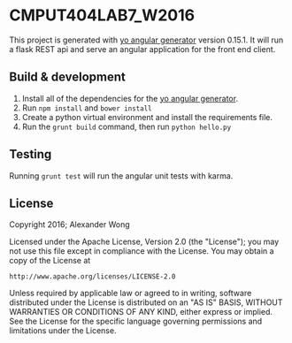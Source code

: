 # CMPUT404LAB7_W2016

This project is generated with [yo angular generator](https://github.com/yeoman/generator-angular) version 0.15.1. It will run a flask REST api and  serve an angular application for the front end client.

## Build & development

1. Install all of the dependencies for the [yo angular generator](https://github.com/yeoman/generator-angular).
2. Run `npm install` and `bower install`
3. Create a python virtual environment and install the requirements file.
4. Run the `grunt build` command, then run `python hello.py`

## Testing

Running `grunt test` will run the angular unit tests with karma.

## License

Copyright 2016; Alexander Wong

Licensed under the Apache License, Version 2.0 (the "License");
you may not use this file except in compliance with the License.
You may obtain a copy of the License at

    http://www.apache.org/licenses/LICENSE-2.0

Unless required by applicable law or agreed to in writing, software
distributed under the License is distributed on an "AS IS" BASIS,
WITHOUT WARRANTIES OR CONDITIONS OF ANY KIND, either express or implied.
See the License for the specific language governing permissions and
limitations under the License.
